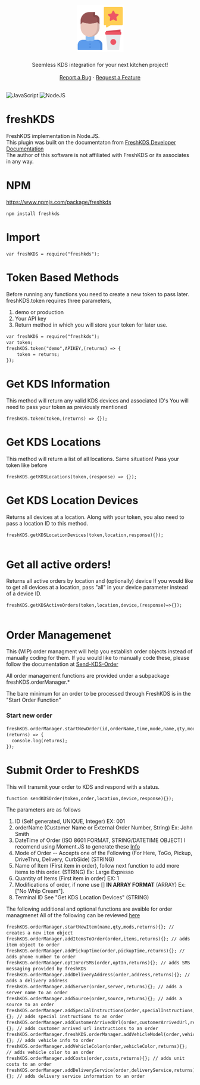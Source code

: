 <h1 align="center">
    <img src="logo.svg" alt="Logo" width="125" height="125">
  </a>
</h1>

<div align="center">
  Seemless KDS integration for your next kitchen project!
  <br />
  <br />
  <a href="https://github.com/arch-linux/freshKDS/issues/new?assignees=arch-linux&labels=triage&template=bug_report.md&title=">Report a Bug</a>
  ·
  <a href="https://github.com/arch-linux/freshKDS/issues/new?assignees=&labels=&template=feature_request.md&title=">Request a Feature</a>
</div>

<div align="center">
<br />
</div>

![JavaScript](https://img.shields.io/badge/javascript-%23323330.svg?style=for-the-badge&logo=javascript&logoColor=%23F7DF1E)
![NodeJS](https://img.shields.io/badge/node.js-6DA55F?style=for-the-badge&logo=node.js&logoColor=white)
    


# freshKDS
 FreshKDS implementation in Node.JS.
 </br>This plugin was built on the documentaton from [FreshKDS Developer Documentation](https://integration-docs.ftservices.cloud/#introduction)
 </br>The author of this software is not affiliated with FreshKDS or its associates in any way.

# NPM
https://www.npmjs.com/package/freshkds
```
npm install freshkds
```

# Import
```
var freshKDS = require("freshkds");
```

# Token Based Methods
Before running any functions you need to create a new token to pass later.
freshKDS.token requires three parameters,

1. demo or production
2. Your API key
3. Return method in which you will store your token for later use.

```
var freshKDS = require("freshkds");
var token;
freshKDS.token("demo",APIKEY,(returns) => {
    token = returns;
});
```


# Get KDS Information
This method will return any valid KDS devices and associated ID's
You will need to pass your token as previously mentioned

```
freshKDS.token(token,(returns) => {});

```

# Get KDS Locations
This method will return a list of all locations.
Same situation! Pass your token like before

```
freshKDS.getKDSLocations(token,(response) => {});
```

# Get KDS Location Devices
Returns all devices at a location.
Along with your token, you also need to pass a location ID to this method.

```
freshKDS.getKDSLocationDevices(token,location,response){});
 
```

# Get all active orders!
Returns all active orders by location and (optionally) device
If you would like to get all devices at a location, pass "all" in your device parameter instead of a device ID.

```
freshKDS.getKDSActiveOrders(token,location,device,(response)=>{});
 
```

# Order Managemenet
This (WIP) order managment will help you establish order objects instead of manually coding for them.
If you would like to manually code these, please follow the documentation at [Send-KDS-Order](https://integration-docs.ftservices.cloud/#send-kds-order)

All order management functions are provided under a subpackage freshKDS.orderManager.*

The bare minimum for an order to be processed through FreshKDS is in the "Start Order Function"
### Start new order

```
freshKDS.orderManager.startNewOrder(id,orderName,time,mode,name,qty,mods,terminal,(returns) => {
  console.log(returns);
});
```

# Submit Order to FreshKDS
This will transmit your order to KDS and respond with a status.

```
function sendKDSOrder(token,order,location,device,response){});

```

The parameters are as follows
1. ID (Self generated, UNIQUE, Integer) EX: 001
2. orderName (Customer Name or External Order Number, String) Ex: John Smith
3. DateTime of Order (ISO 8601 FORMAT, STRING/DATETIME OBJECT) I recomend using Moment.JS to generate these [Info](https://stackoverflow.com/questions/25725019/how-do-i-format-a-date-as-iso-8601-in-moment-js)
4. Mode of Order -- Accepts one of the Following (For Here, ToGo, Pickup, DriveThru, Delivery, CurbSide) (STRING)
5. Name of Item (First item in order), follow next function to add more items to this order. (STRING) Ex: Large Expresso
6. Quantity of Items (First item in order) EX: 1
7. Modifications of order, if none use [] **IN ARRAY FORMAT** (ARRAY) Ex: ["No Whip Cream"].
8. Terminal ID See "Get KDS Location Devices" (STRING)


The following additional and optional functions are avaible for order managmenet 
All of the following can be reviewed [here](https://integration-docs.ftservices.cloud/#send-kds-order)

```
freshKDS.orderManager.startNewItem(name,qty,mods,returns){}; // creates a new item object
freshKDS.orderManager.addItemsToOrder(order,items,returns){}; // adds item object to order
freshKDS.orderManager.addPickupTime(order,pickupTime,returns){}; // adds phone number to order
freshKDS.orderManager.optInForSMS(order,optIn,returns){}; // adds SMS messaging provided by freshKDS
freshKDS.orderManager.addDeliveryAddress(order,address,returns){}; // adds a delivery address
freshKDS.orderManager.addServer(order,server,returns){}; // adds a server name to an order
freshKDS.orderManager.addSource(order,source,returns){}; // adds a source to an order
freshKDS.orderManager.addSpecialInstructions(order,specialInstructions,returns){}; // adds special instructions to an order
freshKDS.orderManager.addCustomerArrivedUrl(order,customerArrivedUrl,returns){}; // adds customer arrived url instructions to an order
freshKDS.orderManager.freshKDS.orderManager.addVehicleModel(order,vehicleModel,returns){}; // adds vehicle info to order
freshKDS.orderManager.addVehicleColor(order,vehicleColor,returns){}; // adds vehicle color to an order
freshKDS.orderManager.addCosts(order,costs,returns){}; // adds unit costs to an order
freshKDS.orderManager.addDeliveryService(order,deliveryService,returns){}; // adds delivery service information to an order

```
